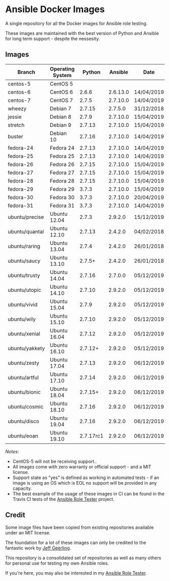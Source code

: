 # Ansible Docker Images

A single repository for all the Docker images for Ansible role testing.

These images are maintained with the best version of Python and Ansible for long term support - despite the nessesity.

## Images

| Branch    | Operating System | Python    | Ansible  | Date       | Usable      |
| --------- |------------------| --------- | -------- |----------- | ----------- |
| centos-5  | CentOS 5         |           |          |            | No          |
| centos-6  | CentOS 6         | 2.6.6     | 2.6.13.0 | 14/04/2019 | Yes         |
| centos-7  | CentOS 7         | 2.7.5     | 2.7.10.0 | 14/04/2019 | Yes         |
| wheezy    | Debian 7         | 2.7.15    | 2.7.5.0  | 31/12/2018 | Unsupported |
| jessie    | Debian 8         | 2.7.9     | 2.7.10.0 | 15/04/2019 | Yes         |
| stretch   | Debian 9         | 2.7.13    | 2.7.10.0 | 15/04/2019 | Yes         |
| buster    | Debian 10        | 2.7.16    | 2.7.10.0 | 14/04/2019 | Yes         |
| fedora-24 | Fedora 24        | 2.7.13    | 2.7.10.0 | 14/04/2019 | Yes         |
| fedora-25 | Fedora 25        | 2.7.13    | 2.7.10.0 | 14/04/2019 | Yes         |
| fedora-26 | Fedora 26        | 2.7.15    | 2.7.10.0 | 15/04/2019 | Yes         |
| fedora-27 | Fedora 27        | 2.7.15    | 2.7.10.0 | 15/04/2019 | Yes         |
| fedora-28 | Fedora 28        | 2.7.15    | 2.7.10.0 | 15/04/2019 | Yes         |
| fedora-29 | Fedora 29        | 3.7.3     | 2.7.10.0 | 15/04/2019 | Yes         |
| fedora-30 | Fedora 30        | 3.7.3     | 2.7.10.0 | 20/04/2019 | Yes         |
| fedora-31 | Fedora 31        | 3.7.3     | 2.7.10.0 | 14/04/2019 | Yes         |
| ubuntu/precise | Ubuntu 12.04 | 2.7.3     | 2.9.2.0  | 15/12/2019 | Unsupported |
| ubuntu/quantal | Ubuntu 12.10 | 2.7.13    | 2.4.2.0  | 04/02/2018 | Unbuildable |
| ubuntu/raring  | Ubuntu 13.04 | 2.7.4     | 2.4.2.0  | 26/01/2018 | Unbuildable |
| ubuntu/saucy   | Ubuntu 13.10 | 2.7.5+    | 2.4.2.0  | 26/01/2018 | Unbuildable |
| ubuntu/trusty  | Ubuntu 14.04 | 2.7.16    | 2.7.0.0  | 05/12/2019 | Yes         |
| ubuntu/utopic  | Ubuntu 14.10 | 2.7.10    | 2.9.2.0  | 05/12/2019 | Yes         |
| ubuntu/vivid   | Ubuntu 15.04 | 2.7.9     | 2.9.2.0  | 05/12/2019 | Yes         |
| ubuntu/wily    | Ubuntu 15.10 | 2.7.10    | 2.9.2.0  | 05/12/2019 | Yes         |
| ubuntu/xenial  | Ubuntu 16.04 | 2.7.12    | 2.9.2.0  | 05/12/2019 | Yes         |
| ubuntu/yakkety | Ubuntu 16.10 | 2.7.12+   | 2.9.2.0  | 05/12/2019 | Yes         |
| ubuntu/zesty   | Ubuntu 17.04 | 2.7.13    | 2.9.2.0  | 06/12/2019 | Yes         |
| ubuntu/artful  | Ubuntu 17.10 | 2.7.14    | 2.9.2.0  | 06/12/2019 | Yes         |
| ubuntu/bionic  | Ubuntu 18.04 | 2.7.15+   | 2.9.2.0  | 06/12/2019 | Yes         |
| ubuntu/cosmic  | Ubuntu 18.10 | 2.7.16    | 2.9.2.0  | 06/12/2019 | Yes         |
| ubuntu/disco   | Ubuntu 19.04 | 2.7.16    | 2.9.2.0  | 06/12/2019 | Yes         |
| ubuntu/eoan    | Ubuntu 19.10 | 2.7.17rc1 | 2.9.2.0  | 06/12/2019 | Yes         |

*Notes*:

* CentOS-5 will not be receiving support..
* All images come with zero warranty or official support - and a MIT license.
* Support state as "yes" is defined as working in automated tests - if an image is using an OS which is EOL no support will be provided in any capacity.
* The best example of the usage of these images in CI can be found in the Travis CI tests of the [Ansible Role Tester](https://github.com/fubarhouse/ansible-role-tester) project.

## Credit

Some image files have been copied from existing repositories available under an MIT license.

The foundation for a lot of these images can only be credited to the fantastic work by [Jeff Geerling](http://jeffgeerling.com/).

This repository is a consolidated set of repositories as well as many others for personal use for testing my own Ansible roles.

If you're here, you may also be interested in my [Ansible Role Tester](https://github.com/fubarhouse/ansible-role-tester).
